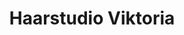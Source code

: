 ---
title: "Haarstudio Viktoria"
url: /neustadt-an-der-weinstrasse/haarstudio-viktoria/
shop: Friseur
---
